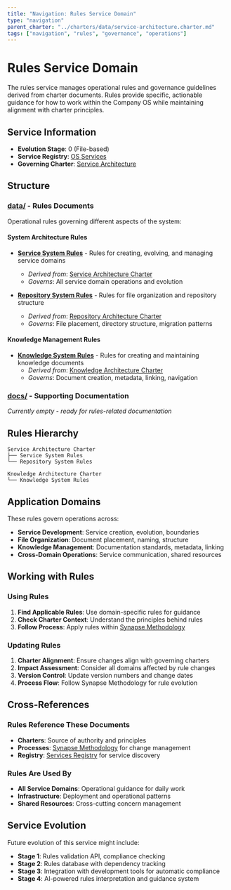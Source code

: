 ```yaml
---
title: "Navigation: Rules Service Domain"
type: "navigation"
parent_charter: "../charters/data/service-architecture.charter.md"
tags: ["navigation", "rules", "governance", "operations"]
---
```


# Rules Service Domain

The rules service manages operational rules and governance guidelines derived from charter documents. Rules provide specific, actionable guidance for how to work within the Company OS while maintaining alignment with charter principles.

## Service Information
- **Evolution Stage**: 0 (File-based)
- **Service Registry**: [OS Services](../registry/data/services.registry.md)
- **Governing Charter**: [Service Architecture](../charters/data/service-architecture.charter.md)

## Structure

### [data/](data/) - Rules Documents
Operational rules governing different aspects of the system:

#### System Architecture Rules
- **[Service System Rules](data/service-system.rules.md)** - Rules for creating, evolving, and managing service domains
  - *Derived from*: [Service Architecture Charter](../charters/data/service-architecture.charter.md)
  - *Governs*: All service domain operations and evolution

- **[Repository System Rules](data/repository-system.rules.md)** - Rules for file organization and repository structure
  - *Derived from*: [Repository Architecture Charter](../charters/data/repository-architecture.charter.md)
  - *Governs*: File placement, directory structure, migration patterns

#### Knowledge Management Rules
- **[Knowledge System Rules](data/knowledge-system.rules.md)** - Rules for creating and maintaining knowledge documents
  - *Derived from*: [Knowledge Architecture Charter](../charters/data/knowledge-architecture.charter.md)
  - *Governs*: Document creation, metadata, linking, navigation

### [docs/](docs/) - Supporting Documentation
*Currently empty - ready for rules-related documentation*

## Rules Hierarchy

```
Service Architecture Charter
├── Service System Rules
└── Repository System Rules

Knowledge Architecture Charter
└── Knowledge System Rules
```

## Application Domains

These rules govern operations across:
- **Service Development**: Service creation, evolution, boundaries
- **File Organization**: Document placement, naming, structure
- **Knowledge Management**: Documentation standards, metadata, linking
- **Cross-Domain Operations**: Service communication, shared resources

## Working with Rules

### Using Rules
1. **Find Applicable Rules**: Use domain-specific rules for guidance
2. **Check Charter Context**: Understand the principles behind rules
3. **Follow Process**: Apply rules within [Synapse Methodology](../processes/data/synapse.methodology.md)

### Updating Rules
1. **Charter Alignment**: Ensure changes align with governing charters
2. **Impact Assessment**: Consider all domains affected by rule changes
3. **Version Control**: Update version numbers and change dates
4. **Process Flow**: Follow Synapse Methodology for rule evolution

## Cross-References

### Rules Reference These Documents
- **Charters**: Source of authority and principles
- **Processes**: [Synapse Methodology](../processes/data/synapse.methodology.md) for change management
- **Registry**: [Services Registry](../registry/data/services.registry.md) for service discovery

### Rules Are Used By
- **All Service Domains**: Operational guidance for daily work
- **Infrastructure**: Deployment and operational patterns
- **Shared Resources**: Cross-cutting concern management

## Service Evolution

Future evolution of this service might include:
- **Stage 1**: Rules validation API, compliance checking
- **Stage 2**: Rules database with dependency tracking
- **Stage 3**: Integration with development tools for automatic compliance
- **Stage 4**: AI-powered rules interpretation and guidance system

